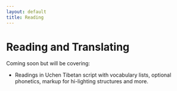 ```yaml
---
layout: default
title: Reading
---
```

# Reading and Translating

Coming soon but will be covering:

* Readings in Uchen Tibetan script with vocabulary lists, optional phonetics, markup for hi-lighting structures and more.